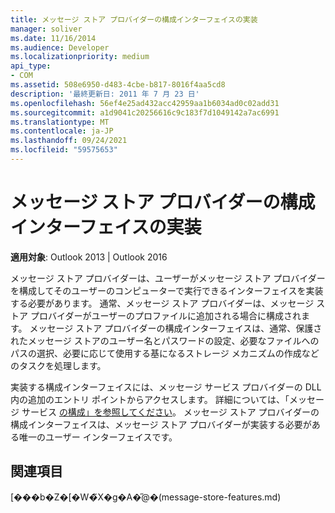 ```yaml
---
title: メッセージ ストア プロバイダーの構成インターフェイスの実装
manager: soliver
ms.date: 11/16/2014
ms.audience: Developer
ms.localizationpriority: medium
api_type:
- COM
ms.assetid: 508e6950-d483-4cbe-b817-8016f4aa5cd8
description: '最終更新日: 2011 年 7 月 23 日'
ms.openlocfilehash: 56ef4e25ad432acc42959aa1b6034ad0c02add31
ms.sourcegitcommit: a1d9041c20256616c9c183f7d1049142a7ac6991
ms.translationtype: MT
ms.contentlocale: ja-JP
ms.lasthandoff: 09/24/2021
ms.locfileid: "59575653"
---
```

# <a name="implementing-a-configuration-interface-for-message-store-providers"></a>メッセージ ストア プロバイダーの構成インターフェイスの実装

  
  
**適用対象**: Outlook 2013 | Outlook 2016 
  
メッセージ ストア プロバイダーは、ユーザーがメッセージ ストア プロバイダーを構成してそのユーザーのコンピューターで実行できるインターフェイスを実装する必要があります。 通常、メッセージ ストア プロバイダーは、メッセージ ストア プロバイダーがユーザーのプロファイルに追加される場合に構成されます。 メッセージ ストア プロバイダーの構成インターフェイスは、通常、保護されたメッセージ ストアのユーザー名とパスワードの設定、必要なファイルへのパスの選択、必要に応じて使用する基になるストレージ メカニズムの作成などのタスクを処理します。
  
実装する構成インターフェイスには、メッセージ サービス プロバイダーの DLL 内の追加のエントリ ポイントからアクセスします。 詳細については、「メッセージ サービス [の構成」を参照してください](configuring-a-message-service.md)。 メッセージ ストア プロバイダーの構成インターフェイスは、メッセージ ストア プロバイダーが実装する必要がある唯一のユーザー インターフェイスです。
  
## <a name="see-also"></a>関連項目



[���b�Z�[�W�̃X�g�A�̋@�[](message-store-features.md)(message-store-features.md)

